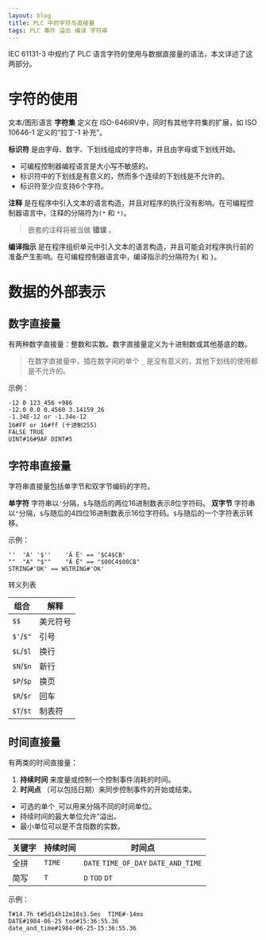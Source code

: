 ```yaml
---
layout: blog
title: PLC 中的字符与直接量
tags: PLC 事件 溢出 编译 字符串
---
```


IEC 61131-3 中规约了 PLC 语言字符的使用与数据直接量的语法，本文详述了这两部分。

# 字符的使用

文本/图形语言 **字符集** 定义在 ISO-646IRV中，同时有其他字符集的扩展，如 ISO 10646-1 定义的“拉丁-1 补充”。

**标识符** 是由字母、数字、下划线组成的字符串，并且由字母或下划线开始。

* 可编程控制器编程语言是大小写不敏感的。
* 标识符中的下划线是有意义的，然而多个连续的下划线是不允许的。
* 标识符至少应支持6个字符。

**注释** 是在程序中引入文本的语言构造，并且对程序的执行没有影响。在可编程控制器语言中，注释的分隔符为`(*` 和 `*)`。

> 嵌套的注释将被当做 **错误** 。

**编译指示** 是在程序组织单元中引入文本的语言构造，并且可能会对程序执行前的准备产生影响。在可编程控制器语言中，编译指示的分隔符为`{` 和 `}`。

<!--more-->

# 数据的外部表示

## 数字直接量

有两种数字直接量：整数和实数。数字直接量定义为十进制数或其他基底的数。

> 在数字直接量中，插在数字间的单个 `_` 是没有意义的，其他下划线的使用都是不允许的。

示例：

```
-12 0 123_456 +986
-12.0 0.0 0.4560 3.14159_26
-1.34E-12 or -1.34e-12
16#FF or 16#ff (十进制255)
FALSE TRUE
UINT#16#9AF DINT#5
```

## 字符串直接量

字符串直接量包括单字节和双字节编码的字符。

**单字符** 字符串以`'`分隔，`$`与随后的两位16进制数表示8位字符码。 **双字节** 字符串以`"`分隔，`$`与随后的4四位16进制数表示16位字符码。`$`与随后的一个字符表示转移。

示例：

```
''  'A' '$''    'Ä Ë' == '$C4$CB'
""  "A" "$""    "Ä Ë" == "$00C4$00CB"
STRING#'OK' == WSTRING#'OK'
```

转义列表

组合     |   解释
---             |   ---
`$$`            |   美元符号
`$'`/`$"`    |   引号
`$L`/`$l`    |   换行
`$N`/`$n`    |   新行 
`$P`/`$p`    |   换页
`$R`/`$r`    |   回车
`$T`/`$t`    |   制表符

## 时间直接量

有两类的时间直接量：

1. **持续时间** 来度量或控制一个控制事件消耗的时间。
2. **时间点** （可以包括日期）来同步控制事件的开始或结束。

* 可选的单个`_`可以用来分隔不同的时间单位。
* 持续时间的最大单位允许“溢出。
* 最小单位可以是不含指数的实数。

关键字    |   持续时间    |   时间点
---         |   ---         |   ---
全拼        | `TIME`        |   `DATE` `TIME_OF_DAY` `DATE_AND_TIME`
简写        |   `T`         |   `D` `TOD` `DT`

示例：

```
T#14.7h t#5d14h12m18s3.5ms  TIME#-14ms
DATE#1984-06-25 tod#15:36:55.36
date_and_time#1984-06-25-15:36:55.36
```

